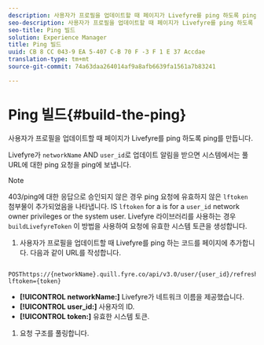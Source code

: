 ```yaml
---
description: 사용자가 프로필을 업데이트할 때 페이지가 Livefyre를 ping 하도록 ping를 만듭니다.
seo-description: 사용자가 프로필을 업데이트할 때 페이지가 Livefyre를 ping 하도록 ping를 만듭니다.
seo-title: Ping 빌드
solution: Experience Manager
title: Ping 빌드
uuid: CB 8 CC 043-9 EA 5-407 C-B 70 F -3 F 1 E 37 Accdae
translation-type: tm+mt
source-git-commit: 74a63daa264014af9a8afb6639fa1561a7b83241

---
```



# Ping 빌드{#build-the-ping}

사용자가 프로필을 업데이트할 때 페이지가 Livefyre를 ping 하도록 ping를 만듭니다.

Livefyre가 `networkName` AND `user_id`로 업데이트 알림을 받으면 시스템에서는 풀 URL에 대한 ping 요청을 ping에 보냅니다.

>[!NOTE]
>
>403/ping에 대한 응답으로 승인되지 않은 경우 ping 요청에 유효하지 않은 `lftoken` 첨부물이 추가되었음을 나타냅니다. IS `lftoken` for a is for a `user_id` network owner privileges or the system user. Livefyre 라이브러리를 사용하는 경우 `buildLivefyreToken` 이 방법을 사용하여 요청에 유효한 시스템 토큰을 생성합니다.

1. 사용자가 프로필을 업데이트할 때 Livefyre를 ping 하는 코드를 페이지에 추가합니다. 다음과 같이 URL를 작성합니다.

```
 POSThttps://{networkName}.quill.fyre.co/api/v3.0/user/{user_id}/refresh?lftoken={token}
```

* **[!UICONTROL networkName:]** Livefyre가 네트워크 이름을 제공했습니다.
* **[!UICONTROL user_id:]** 사용자의 ID.
* **[!UICONTROL token:]** 유효한 시스템 토큰.

1. 요청 구조를 풀링합니다.
